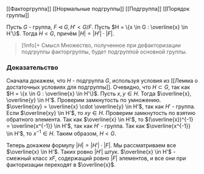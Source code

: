 [[Факторгруппа]]
[[Нормальные подгруппы]]
[[Подгруппа]]
[[Порядок группы]]

Пусть $G$ - группа, $F \lhd G, H' < G/F$. Пусть $H = \{x \in G : \overline{x} \in H'\}$. Тогда $H < G$, причём $|H| = |H'| \cdot |F|$. 


>[!info]+ Смысл
>Множество, полученное при дефакторизации подгруппы факторгруппы, будет подгруппой основной группы.
### Доказательство
Сначала докажем, что $H$ - подгруппа $G$, используя условия из [[Лемма о достаточных условиях для подгруппы]].
Очевидно, что $H \subset G$, так как $H = \{x \in G : \overline{x} \in H'\}$.
Пусть $x,y \in H$. Тогда $\overline{x}, \overline{y} \in H'$.
Проверим замкнутость по умножению.
$\overline{xy} = \overline{x} \cdot \overline{y} \in H'$, так как $H'$ - группа. Если $\overline{xy} \in H'$, то $xy \in H$.
Проверим замкнутость по взятию обратного элемента.
Так как $\overline{x} \in H'$, то $(\overline{x})^{-1} = \overline{x^{-1}} \in H'$, так как $H'$ - группа. Так как $\overline{x^{-1}} \in H'$, то $x^{-1} \in H$.
Таким образом, $H < G$.

Теперь докажем формулу $|H| = |H'| \cdot |F|$. 
Мы рассматриваем все $\overline{x} \in H'$. Таких ровно $|H'|$ штук.
$\overline{x} \in H'$ - смежный класс $xF$, содержащий ровно $|F|$ элементов, и все они при факторизации переходят в $\overline{x}$. 
